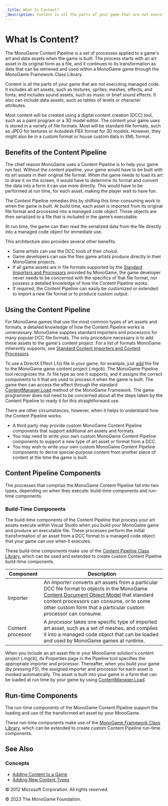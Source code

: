 ```yaml
---
_title: What Is Content?
_description: Content is all the parts of your game that are not executing managed code. It includes all art assets, such as textures, sprites, meshes, effects, and fonts; and includes sound assets, such as music or brief sound effects. It also can include data assets, such as tables of levels or character attributes.
---
```


# What Is Content?

The MonoGame Content Pipeline is a set of processes applied to a game's art and data assets when the game is built. The process starts with an art asset in its original form as a file, and it continues to its transformation as data that can be retrieved and used within a MonoGame game through the MonoGame Framework Class Library.

Content is all the parts of your game that are not executing managed code. It includes all art assets, such as textures, sprites, meshes, effects, and fonts; and includes sound assets, such as music or brief sound effects. It also can include data assets, such as tables of levels or character attributes.

Most content will be created using a digital content creation (DCC) tool, such as a paint program or a 3D model editor. The content your game uses is stored in a variety of file formats. Most will be standard file formats, such as JPEG for textures or Autodesk FBX format for 3D models. However, they might also be in a custom format or house custom data in XML format.

## Benefits of the Content Pipeline

The chief reason MonoGame uses a Content Pipeline is to help your game run fast. Without the content pipeline, your game would have to be built with its art assets in their original file format. When the game needs to load its art to draw it on the screen, it would have to determine its format and convert the data into a form it can use more directly. This would have to be performed at run time, for each asset, making the player wait to have fun.

The Content Pipeline remedies this by shifting this time-consuming work to when the game is built. At build time, each asset is imported from its original file format and processed into a managed code object. Those objects are then serialized to a file that is included in the game’s executable.

At run time, the game can then read the serialized data from the file directly into a managed code object for immediate use.

This architecture also provides several other benefits.

- Game artists can use the DCC tools of their choice.
- Game developers can use the files game artists produce directly in their MonoGame projects.
- If all game assets are in file formats supported by the [Standard Importers and Processors](CP_StdImpsProcs.md) provided by MonoGame, the game developer never needs to be concerned with the specifics of that file format, nor possess a detailed knowledge of how the Content Pipeline works.
- If required, the Content Pipeline can easily be customized or extended to import a new file format or to produce custom output.

## Using the Content Pipeline

For MonoGame games that use the most common types of art assets and formats, a detailed knowledge of how the Content Pipeline works is unnecessary. MonoGame supplies standard importers and processors for many popular DCC file formats. The only procedure necessary is to add these assets to the game's content project. For a list of formats MonoGame inherently supports, see [Standard Content Importers and Content Processors](CP_StdImpsProcs.md).

To use a DirectX Effect (.fx) file in your game, for example, just [add](UsingMonoGame_HowTo_AddAResource.md) the file to the MonoGame game content project (.mgcb). The MonoGame Pipeline tool recognizes the .fx file type as one it supports, and it assigns the correct components to it that are used to process it when the game is built. The game then can access the effect through the standard [ContentManager.Load](xref:Microsoft.Xna.Framework.Content.ContentManager.Load``1) method of the MonoGame Framework. The game programmer does not need to be concerned about all the steps taken by the Content Pipeline to ready it for this straightforward use.

There are other circumstances, however, when it helps to understand how the Content Pipeline works.

- A third party may provide custom MonoGame Content Pipeline components that support additional art assets and formats.
- You may need to write your own custom MonoGame Content Pipeline components to support a new type of art asset or format from a DCC.
- You may wish to write your own custom MonoGame Content Pipeline components to derive special-purpose content from another piece of content at the time the game is built.

## Content Pipeline Components

The processes that comprise the MonoGame Content Pipeline fall into two types, depending on when they execute: build-time components and run-time components.

### Build-Time Components

The build-time components of the Content Pipeline that process your art assets execute within Visual Studio when you build your MonoGame game and produce an executable file. These processes perform the initial transformation of an asset from a DCC format to a managed code object that your game can use when it executes.

These build-time components make use of the [Content Pipeline Class Library](CP_Class_Library.md), which can be used and extended to create custom Content Pipeline build-time components.

|Component|Description|
|-|-|
|Importer|An _importer_ converts art assets from a particular DCC file format to objects in the MonoGame [Content Document Object Model](CP_DOM.md) that standard content processors can consume, or to some other custom form that a particular custom processor can consume.|
|Content processor|A _processor_ takes one specific type of imported art asset, such as a set of meshes, and compiles it into a managed code object that can be loaded and used by MonoGame games at runtime.|

When you include an art asset file in your MonoGame solution's content project (.mgcb), its Properties page in the Pipeline tool specifies the appropriate importer and processor. Thereafter, when you build your game (by pressing F5), the assigned importer and processor for each asset is invoked automatically. The asset is built into your game in a form that can be loaded at run time by your game by using [ContentManager.Load](xref:Microsoft.Xna.Framework.Content.ContentManager).

## Run-time Components

The run-time components of the MonoGame Content Pipeline support the loading and use of the transformed art asset by your MonoGame.

These run-time components make use of the [MonoGame Framework Class Library](../WhatIs_MonoGame_Class_Library.md), which can be extended to create custom Content Pipeline run-time components.

## See Also

### Concepts

- [Adding Content to a Game](index.md)  
- [Adding New Content Types](CP_Content_Advanced.md)  

© 2012 Microsoft Corporation. All rights reserved.

© 2023 The MonoGame Foundation.

